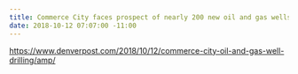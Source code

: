 ```yaml
---
title: Commerce City faces prospect of nearly 200 new oil and gas wells
date: 2018-10-12 07:07:00 -11:00
---
```


https://www.denverpost.com/2018/10/12/commerce-city-oil-and-gas-well-drilling/amp/